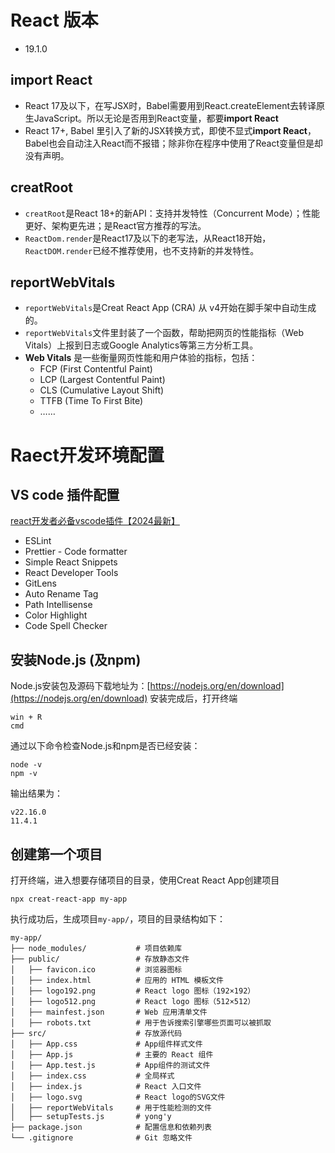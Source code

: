 # React 版本
- 19.1.0
## import React
- React 17及以下，在写JSX时，Babel需要用到React.createElement去转译原生JavaScript。所以无论是否用到React变量，都要**import React**
- React 17+, Babel 里引入了新的JSX转换方式，即使不显式**import React**，Babel也会自动注入React而不报错；除非你在程序中使用了React变量但是却没有声明。
## creatRoot
- ```creatRoot```是React 18+的新API：支持并发特性（Concurrent Mode）；性能更好、架构更先进；是React官方推荐的写法。
- ```ReactDom.render```是React17及以下的老写法，从React18开始，```ReactDOM.render```已经不推荐使用，也不支持新的并发特性。
## reportWebVitals
- ```reportWebVitals```是Creat React App (CRA) 从 v4开始在脚手架中自动生成的。
- ```reportWebVitals```文件里封装了一个函数，帮助把网页的性能指标（Web Vitals）上报到日志或Google Analytics等第三方分析工具。
- **Web Vitals** 是一些衡量网页性能和用户体验的指标，包括：
  - FCP (First Contentful Paint)
  - LCP (Largest Contentful Paint)
  - CLS (Cumulative Layout Shift)
  - TTFB (Time To First Bite)
  - ……
# Raect开发环境配置
## VS code 插件配置
[react开发者必备vscode插件【2024最新】](https://juejin.cn/post/7337519776794918921)
- ESLint
- Prettier - Code formatter
- Simple React Snippets
- React Developer Tools
- GitLens
- Auto Rename Tag
- Path Intellisense
- Color Highlight
- Code Spell Checker
## 安装Node.js (及npm)
Node.js安装包及源码下载地址为：[https://nodejs.org/en/download](https://nodejs.org/en/download)
安装完成后，打开终端
```
win + R
cmd
```
通过以下命令检查Node.js和npm是否已经安装：
```
node -v 
npm -v
```
输出结果为：
```
v22.16.0
11.4.1
```
## 创建第一个项目
打开终端，进入想要存储项目的目录，使用Creat React App创建项目
```
npx creat-react-app my-app
```
执行成功后，生成项目```my-app/```，项目的目录结构如下：
```
my-app/
├── node_modules/           # 项目依赖库
├── public/                 # 存放静态文件
│   ├── favicon.ico         # 浏览器图标
│   ├── index.html          # 应用的 HTML 模板文件
│   ├── logo192.png         # React logo 图标（192×192）
│   ├── logo512.png         # React logo 图标（512×512）
│   ├── mainfest.json       # Web 应用清单文件
│   ├── robots.txt          # 用于告诉搜索引擎哪些页面可以被抓取
├── src/                    # 存放源代码
│   ├── App.css             # App组件样式文件
│   ├── App.js              # 主要的 React 组件
│   ├── App.test.js         # App组件的测试文件
│   ├── index.css           # 全局样式
│   ├── index.js            # React 入口文件
│   ├── logo.svg            # React logo的SVG文件
│   ├── reportWebVitals     # 用于性能检测的文件
│   ├── setupTests.js       # yong'y
├── package.json            # 配置信息和依赖列表
└── .gitignore              # Git 忽略文件
```